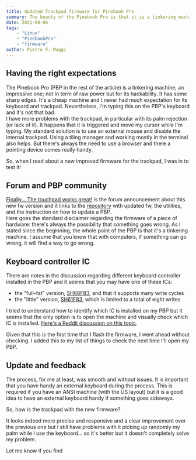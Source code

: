 ```yaml
---
title: Updated Trackpad firmware for Pinebook Pro
summary: The beauty of the Pinebook Pro is that it is a tinkering machine. This article covers briefly an update made available by the community for the trackpad of this machine.
date: 2021-08-06
tags: 
    - "Linux"
    - "PinebookPro"
    - "firmware"
author: Pietro F. Maggi
---
```



## Having the right expectations

The Pinebook Pro (PBP in the rest of the article) is a tinkering machine, an impressive one; not in term of raw power but for its hackability. It has some sharp edges. It's a cheap machine and I never had much expectation for its keyboard and trackpad. Nevertheless, I'm typing this on the PBP's keyboard and it's not that bad.  
I have more problems with the trackpad, in particular with its palm rejection (or lack of it). It happens that it is triggered and move my cursor while I'm typing. My standard solution is to use an external mouse and disable the internal trackpad. Using a tiling manager and working mostly in the terminal also helps. But there's always the need to use a browser and there a pointing device comes really handy.

So, when I read about a new improved firmware for the trackpad, I was in to test it!

## Forum and PBP community

[Finally... The touchpad works great!](https://forum.pine64.org/showthread.php?tid=14531) is the forum announcement about this new fw version and it links to the [repository](https://github.com/dragan-simic/pinebook-pro-keyboard-updater) with updated fw, the utilities, and the instruction on how to update a PBP.  
Here goes the standard disclaimer regarding the firmware of a piece of hardware: there's always the possibility that something goes wrong. As I stated since the beginning, the whole point of the PBP is that it's a tinkering machine. I assume that you know that with computers, if something can go wrong, it will find a way to go wrong.

## Keyboard controller IC

There are notes in the discussion regarding different keyboard controller installed in the PBP and it seems that you may have one of these ICs:

- the "full-fat" version, [SH68F83](https://github.com/dragan-simic/pinebook-pro-keyboard-updater/blob/master/firmware/docs/sinowealth-sh68f83-datasheet-v2.pdf), and that it supports many write cycles
- the "little" version, [SH61F83](https://github.com/dragan-simic/pinebook-pro-keyboard-updater/blob/master/firmware/docs/sinowealth-sh61f83-datasheet-v2.pdf), which is limited to a total of eight writes

I tried to understand how to identify which IC is installed on my PBP but it seems that the only option is to open the machine and visually check which IC is installed. [Here's a Reddit discussion on this topic](https://old.reddit.com/r/PINE64official/comments/loq4db/very_disappointed/).

Given that this is the first time that I flash the firmware, I went ahead without checking. I added this to my list of things to check the next time I'll open my PBP.

## Update and feedback

The process, for me at least, was smooth and without issues. It is important that you have handy an external keyboard during the process. This is required if you have an ANSI machine (with the US layout) but it is a good idea to have an external keyboard handy if something goes sideways.

So, how is the trackpad with the new firmware?

It looks indeed more precise and responsive and a clear improvement over the previous one but I still have problems with it picking up randomly my palm while I use the keyboard... so it's better but it doesn't completely solve my problem.

Let me know if you find
